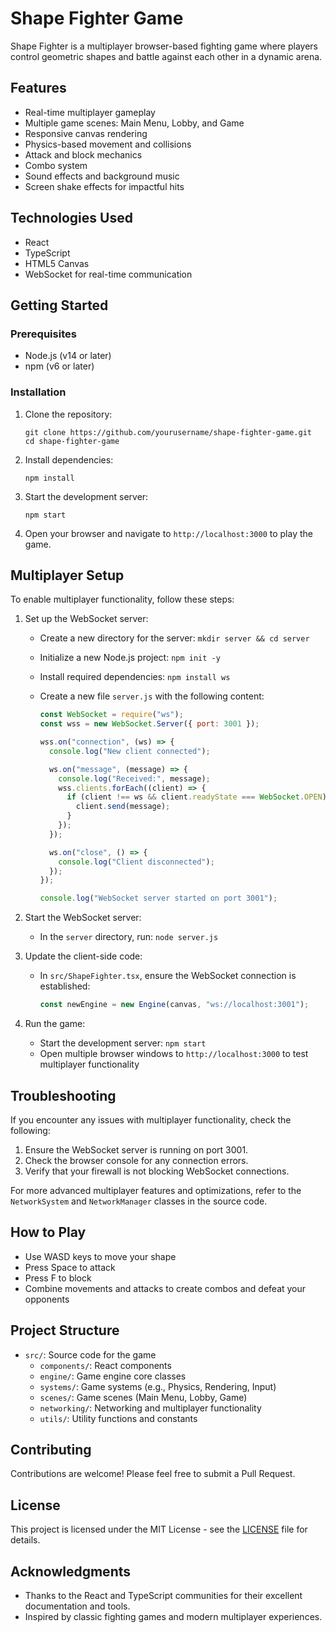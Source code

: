# Shape Fighter Game

Shape Fighter is a multiplayer browser-based fighting game where players control geometric shapes and battle against each other in a dynamic arena.

## Features

- Real-time multiplayer gameplay
- Multiple game scenes: Main Menu, Lobby, and Game
- Responsive canvas rendering
- Physics-based movement and collisions
- Attack and block mechanics
- Combo system
- Sound effects and background music
- Screen shake effects for impactful hits

## Technologies Used

- React
- TypeScript
- HTML5 Canvas
- WebSocket for real-time communication

## Getting Started

### Prerequisites

- Node.js (v14 or later)
- npm (v6 or later)

### Installation

1. Clone the repository:

   ```
   git clone https://github.com/yourusername/shape-fighter-game.git
   cd shape-fighter-game
   ```

2. Install dependencies:

   ```
   npm install
   ```

3. Start the development server:

   ```
   npm start
   ```

4. Open your browser and navigate to `http://localhost:3000` to play the game.

## Multiplayer Setup

To enable multiplayer functionality, follow these steps:

1. Set up the WebSocket server:

   - Create a new directory for the server: `mkdir server && cd server`
   - Initialize a new Node.js project: `npm init -y`
   - Install required dependencies: `npm install ws`
   - Create a new file `server.js` with the following content:

     ```javascript
     const WebSocket = require("ws");
     const wss = new WebSocket.Server({ port: 3001 });

     wss.on("connection", (ws) => {
       console.log("New client connected");

       ws.on("message", (message) => {
         console.log("Received:", message);
         wss.clients.forEach((client) => {
           if (client !== ws && client.readyState === WebSocket.OPEN) {
             client.send(message);
           }
         });
       });

       ws.on("close", () => {
         console.log("Client disconnected");
       });
     });

     console.log("WebSocket server started on port 3001");
     ```

2. Start the WebSocket server:

   - In the `server` directory, run: `node server.js`

3. Update the client-side code:

   - In `src/ShapeFighter.tsx`, ensure the WebSocket connection is established:

     ```typescript
     const newEngine = new Engine(canvas, "ws://localhost:3001");
     ```

4. Run the game:
   - Start the development server: `npm start`
   - Open multiple browser windows to `http://localhost:3000` to test multiplayer functionality

## Troubleshooting

If you encounter any issues with multiplayer functionality, check the following:

1. Ensure the WebSocket server is running on port 3001.
2. Check the browser console for any connection errors.
3. Verify that your firewall is not blocking WebSocket connections.

For more advanced multiplayer features and optimizations, refer to the `NetworkSystem` and `NetworkManager` classes in the source code.

## How to Play

- Use WASD keys to move your shape
- Press Space to attack
- Press F to block
- Combine movements and attacks to create combos and defeat your opponents

## Project Structure

- `src/`: Source code for the game
  - `components/`: React components
  - `engine/`: Game engine core classes
  - `systems/`: Game systems (e.g., Physics, Rendering, Input)
  - `scenes/`: Game scenes (Main Menu, Lobby, Game)
  - `networking/`: Networking and multiplayer functionality
  - `utils/`: Utility functions and constants

## Contributing

Contributions are welcome! Please feel free to submit a Pull Request.

## License

This project is licensed under the MIT License - see the [LICENSE](LICENSE) file for details.

## Acknowledgments

- Thanks to the React and TypeScript communities for their excellent documentation and tools.
- Inspired by classic fighting games and modern multiplayer experiences.

